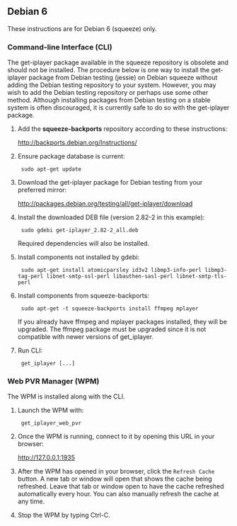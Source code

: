 ## Debian 6

These instructions are for Debian 6 (squeeze) only.

### Command-line Interface (CLI)

The get-iplayer package available in the squeeze repository is obsolete and should not be installed.  The procedure below is one way to install the get-iplayer package from Debian testing (jessie) on Debian squeeze without adding the Debian testing repository to your system.  However, you may wish to add the Debian testing repository or perhaps use some other method. Although installing packages from Debian testing on a stable system is often discouraged, it is currently safe to do so with the get-iplayer package.

1. Add the **squeeze-backports** repository according to these instructions:

    <http://backports.debian.org/Instructions/>

2. Ensure package database is current:

        sudo apt-get update

3. Download the get-iplayer package for Debian testing from your preferred mirror:

    <http://packages.debian.org/testing/all/get-iplayer/download>

4. Install the downloaded DEB file (version 2.82-2 in this example):

        sudo gdebi get-iplayer_2.82-2_all.deb
    
    Required dependencies will also be installed.

5. Install components not installed by gdebi:

        sudo apt-get install atomicparsley id3v2 libmp3-info-perl libmp3-tag-perl libnet-smtp-ssl-perl libauthen-sasl-perl libnet-smtp-tls-perl

6. Install components from squeeze-backports:

        sudo apt-get -t squeeze-backports install ffmpeg mplayer
    
    If you already have ffmpeg and mplayer packages installed, they will be upgraded.  The ffmpeg package must be upgraded since it is not compatible with newer versions of get_iplayer.

7. Run CLI:

        get_iplayer [...]

### Web PVR Manager (WPM)

The WPM is installed along with the CLI.

1. Launch the WPM with:

        get_iplayer_web_pvr

2. Once the WPM is running, connect to it by opening this URL in your browser:

    <http://127.0.0.1:1935>

3. After the WPM has opened in your browser, click the `Refresh Cache` button.  A new tab or window will open that shows the cache being refreshed.  Leave that tab or window open to have the cache refreshed automatically every hour.  You can also manually refresh the cache at any time.

4. Stop the WPM by typing Ctrl-C.